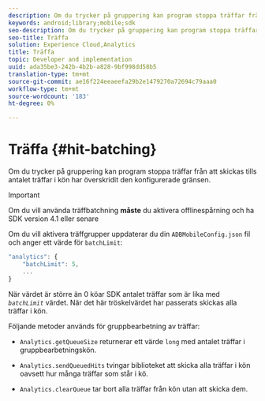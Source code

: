 ```yaml
---
description: Om du trycker på gruppering kan program stoppa träffar från att skickas tills antalet träffar i kön har överskridit den konfigurerade gränsen.
keywords: android;library;mobile;sdk
seo-description: Om du trycker på gruppering kan program stoppa träffar från att skickas tills antalet träffar i kön har överskridit den konfigurerade gränsen.
seo-title: Träffa
solution: Experience Cloud,Analytics
title: Träffa
topic: Developer and implementation
uuid: ada35be3-242b-4b2b-a828-9bf998dd58b5
translation-type: tm+mt
source-git-commit: ae16f224eeaeefa29b2e1479270a72694c79aaa0
workflow-type: tm+mt
source-wordcount: '183'
ht-degree: 0%

---
```



# Träffa {#hit-batching}

Om du trycker på gruppering kan program stoppa träffar från att skickas tills antalet träffar i kön har överskridit den konfigurerade gränsen.

>[!IMPORTANT]
>
>Om du vill använda träffbatchning **måste** du aktivera offlinespårning och ha SDK version 4.1 eller senare

Om du vill aktivera träffgrupper uppdaterar du din `ADBMobileConfig.json` fil och anger ett värde för `batchLimit`:

```js
"analytics": {
    "batchLimit": 5,
    ...
}
```

När värdet är större än 0 köar SDK antalet träffar som är lika med *`batchLimit`* värdet. När det här tröskelvärdet har passerats skickas alla träffar i kön.

Följande metoder används för gruppbearbetning av träffar:

* `Analytics.getQueueSize` returnerar ett värde `long` med antalet träffar i gruppbearbetningskön.

* `Analytics.sendQueuedHits` tvingar biblioteket att skicka alla träffar i kön oavsett hur många träffar som står i kö.
* `Analytics.clearQueue` tar bort alla träffar från kön utan att skicka dem.
